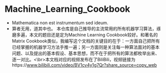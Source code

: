 # Machine_Learning_Cookbook
 - Mathematica non est instrumentum sed ideum.
 - 算者无用，道其中也。
本仓库是自己推导的主流常用的所有机器学习算法，琢磨多遍，本文的题目还是定为Machine Learning Cookbook较好。和著名的Matrix Cookbook类似，我编写这个文档的关键目的在于：一方面自己把所有已经掌握的机器学习方法手推一遍；另一方面则是关注每一种算法面对的基本问题、以及提出的基本假设、基本思想，而不在于把所有的算法都枚举出来、逐一对比。<\br>本文档对应的视频发布在了BiliBili，视频链接为https://www.bilibili.com/video/BV1cv4y1g7Qr?share_source=copy_web
